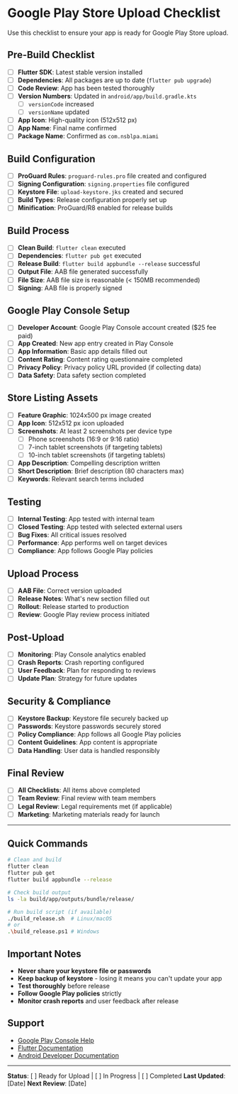 # Google Play Store Upload Checklist

Use this checklist to ensure your app is ready for Google Play Store upload.

## Pre-Build Checklist

- [ ] **Flutter SDK**: Latest stable version installed
- [ ] **Dependencies**: All packages are up to date (`flutter pub upgrade`)
- [ ] **Code Review**: App has been tested thoroughly
- [ ] **Version Numbers**: Updated in `android/app/build.gradle.kts`
  - [ ] `versionCode` increased
  - [ ] `versionName` updated
- [ ] **App Icon**: High-quality icon (512x512 px)
- [ ] **App Name**: Final name confirmed
- [ ] **Package Name**: Confirmed as `com.nsblpa.miami`

## Build Configuration

- [ ] **ProGuard Rules**: `proguard-rules.pro` file created and configured
- [ ] **Signing Configuration**: `signing.properties` file configured
- [ ] **Keystore File**: `upload-keystore.jks` created and secured
- [ ] **Build Types**: Release configuration properly set up
- [ ] **Minification**: ProGuard/R8 enabled for release builds

## Build Process

- [ ] **Clean Build**: `flutter clean` executed
- [ ] **Dependencies**: `flutter pub get` executed
- [ ] **Release Build**: `flutter build appbundle --release` successful
- [ ] **Output File**: AAB file generated successfully
- [ ] **File Size**: AAB file size is reasonable (< 150MB recommended)
- [ ] **Signing**: AAB file is properly signed

## Google Play Console Setup

- [ ] **Developer Account**: Google Play Console account created ($25 fee paid)
- [ ] **App Created**: New app entry created in Play Console
- [ ] **App Information**: Basic app details filled out
- [ ] **Content Rating**: Content rating questionnaire completed
- [ ] **Privacy Policy**: Privacy policy URL provided (if collecting data)
- [ ] **Data Safety**: Data safety section completed

## Store Listing Assets

- [ ] **Feature Graphic**: 1024x500 px image created
- [ ] **App Icon**: 512x512 px icon uploaded
- [ ] **Screenshots**: At least 2 screenshots per device type
  - [ ] Phone screenshots (16:9 or 9:16 ratio)
  - [ ] 7-inch tablet screenshots (if targeting tablets)
  - [ ] 10-inch tablet screenshots (if targeting tablets)
- [ ] **App Description**: Compelling description written
- [ ] **Short Description**: Brief description (80 characters max)
- [ ] **Keywords**: Relevant search terms included

## Testing

- [ ] **Internal Testing**: App tested with internal team
- [ ] **Closed Testing**: App tested with selected external users
- [ ] **Bug Fixes**: All critical issues resolved
- [ ] **Performance**: App performs well on target devices
- [ ] **Compliance**: App follows Google Play policies

## Upload Process

- [ ] **AAB File**: Correct version uploaded
- [ ] **Release Notes**: What's new section filled out
- [ ] **Rollout**: Release started to production
- [ ] **Review**: Google Play review process initiated

## Post-Upload

- [ ] **Monitoring**: Play Console analytics enabled
- [ ] **Crash Reports**: Crash reporting configured
- [ ] **User Feedback**: Plan for responding to reviews
- [ ] **Update Plan**: Strategy for future updates

## Security & Compliance

- [ ] **Keystore Backup**: Keystore file securely backed up
- [ ] **Passwords**: Keystore passwords securely stored
- [ ] **Policy Compliance**: App follows all Google Play policies
- [ ] **Content Guidelines**: App content is appropriate
- [ ] **Data Handling**: User data is handled responsibly

## Final Review

- [ ] **All Checklists**: All items above completed
- [ ] **Team Review**: Final review with team members
- [ ] **Legal Review**: Legal requirements met (if applicable)
- [ ] **Marketing**: Marketing materials ready for launch

---

## Quick Commands

```bash
# Clean and build
flutter clean
flutter pub get
flutter build appbundle --release

# Check build output
ls -la build/app/outputs/bundle/release/

# Run build script (if available)
./build_release.sh  # Linux/macOS
# or
.\build_release.ps1 # Windows
```

## Important Notes

- **Never share your keystore file or passwords**
- **Keep backup of keystore** - losing it means you can't update your app
- **Test thoroughly** before release
- **Follow Google Play policies** strictly
- **Monitor crash reports** and user feedback after release

## Support

- [Google Play Console Help](https://support.google.com/googleplay/android-developer)
- [Flutter Documentation](https://flutter.dev/docs)
- [Android Developer Documentation](https://developer.android.com/)

---

**Status**: [ ] Ready for Upload | [ ] In Progress | [ ] Completed
**Last Updated**: [Date]
**Next Review**: [Date]
